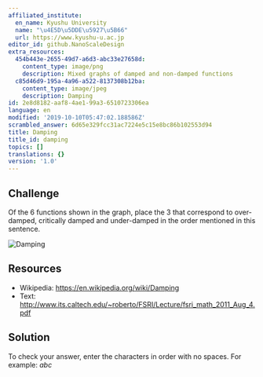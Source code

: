 ```yaml
---
affiliated_institute:
  en_name: Kyushu University
  name: "\u4E5D\u5DDE\u5927\u5B66"
  url: https://www.kyushu-u.ac.jp
editor_id: github.NanoScaleDesign
extra_resources:
  454b443e-2655-49d7-a6d3-abc33e27658d:
    content_type: image/png
    description: Mixed graphs of damped and non-damped functions
  c85d46d9-195a-4a96-a522-8137308b12ba:
    content_type: image/jpeg
    description: Damping
id: 2e8d8182-aaf8-4ae1-99a3-6510723306ea
language: en
modified: '2019-10-10T05:47:02.188586Z'
scrambled_answer: 6d65e329fcc31ac7224e5c15e8bc86b102553d94
title: Damping
title_id: damping
topics: []
translations: {}
version: '1.0'
---
```


## Challenge

Of the 6 functions shown in the graph, place the 3 that correspond to over-damped, critically damped and under-damped in the order mentioned in this sentence.

![Damping](/api/v0/teachers/github.NanoScaleDesign/resources/public/c85d46d9-195a-4a96-a522-8137308b12ba.jpeg/c85d46d9-195a-4a96-a522-8137308b12ba.jpeg)

## Resources

- Wikipedia: https://en.wikipedia.org/wiki/Damping
- Text: http://www.its.caltech.edu/~roberto/FSRI/Lecture/fsri_math_2011_Aug_4.pdf

## Solution

To check your answer, enter the characters in order with no spaces. For example: *abc*
